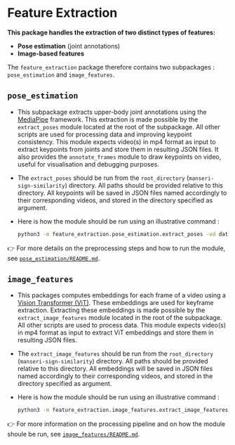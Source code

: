 # Feature Extraction

**This package handles the extraction of two distinct types of features:**

- **Pose estimation** (joint annotations)
- **Image-based features**

The `feature_extraction` package therefore contains two subpackages : `pose_estimation` and `image_features`.

## `pose_estimation`

- This subpackage extracts upper-body joint annotations using the [MediaPipe](https://mediapipe.readthedocs.io/en/latest/solutions/hands.html) framework. 
This extraction is made possible by the `extract_poses` module located at the root of the subpackage. All other scripts are used for processing data and improving keypoint consistency. This module expects video(s) in mp4 format as input to extract keypoints from joints and store them in resulting JSON files. It also provides the `annotate_frames` module to draw keypoints on video, useful for visualisation and debugging purposes. 

- The `extract_poses` should be run from the `root_directory` (`manseri-sign-similarity`) directory. All paths should be provided relative to this directory. All keypoints will be saved in JSON files named accordingly to their corresponding videos, and stored in the directory specified as argument.

- Here is how the module should be run using an illustrative command : 

    ```bash
    python3 -m feature_extraction.pose_estimation.extract_poses -vd data/WLASL/all -sd features/mediapipe/WLASL_complete -p --interpolate --normalize
👉 For more details on the preprocessing steps and how to run the module, see [`pose_estimation/README.md`](./pose_estimation/README.md).


## `image_features`

- This packages computes embeddings for each frame of a video using a [Vision Transformer (ViT)](https://arxiv.org/abs/2010.11929). These embeddings are used for keyframe extraction. Extracting these embeddings is made possible by the `extract_image_features` module located in the root of the subpackage. All other scripts are used to process data. This module expects video(s) in mp4 format as input to extract ViT embeddings and store them in resulting JSON files. 

- The `extract_image_features` should be run from the `root_directory` (`manseri-sign-similarity`) directory. All paths should be provided relative to this directory. All embeddings will be saved in JSON files named accordingly to their corresponding videos, and stored in the directory specified as argument.

- Here is how the module should be run using an illustrative command : 

    ```bash
    python3 -m feature_extraction.image_features.extract_image_features -vd data/WordNet/all -sd features/ViT/WordNet
👉 For more information on the processing pipeline and on how the module shoule be run, see [`image_features/README.md`](./image_features/README.md).
